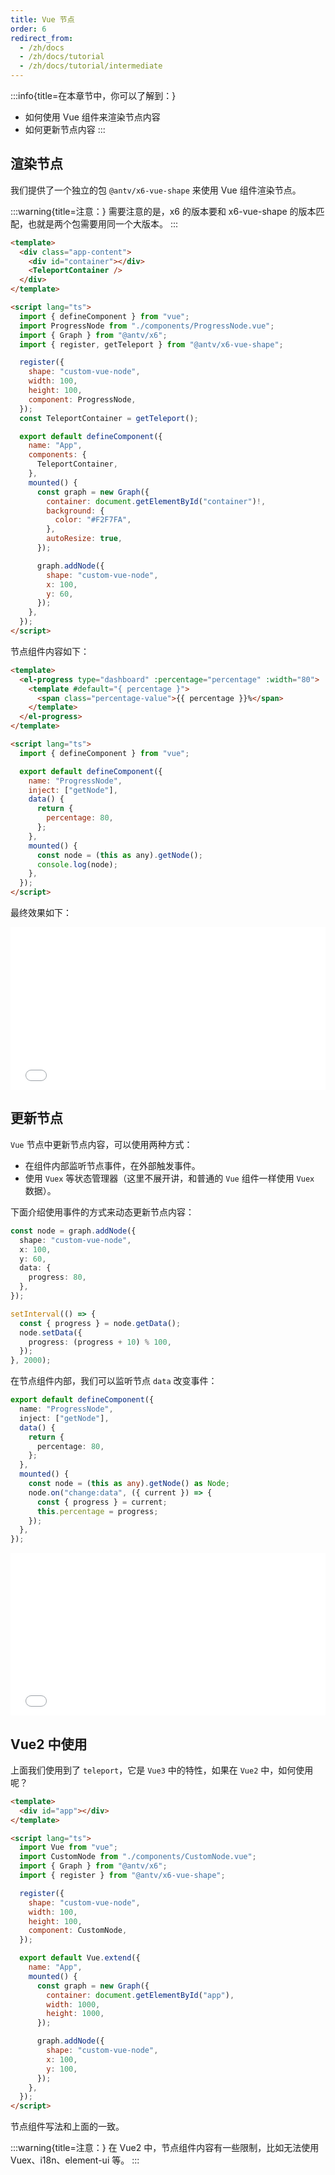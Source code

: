 ```yaml
---
title: Vue 节点
order: 6
redirect_from:
  - /zh/docs
  - /zh/docs/tutorial
  - /zh/docs/tutorial/intermediate
---
```


:::info{title=在本章节中，你可以了解到：}

- 如何使用 Vue 组件来渲染节点内容
- 如何更新节点内容
  :::

## 渲染节点

我们提供了一个独立的包 `@antv/x6-vue-shape` 来使用 Vue 组件渲染节点。

:::warning{title=注意：}
需要注意的是，x6 的版本要和 x6-vue-shape 的版本匹配，也就是两个包需要用同一个大版本。
:::


```html
<template>
  <div class="app-content">
    <div id="container"></div>
    <TeleportContainer />
  </div>
</template>

<script lang="ts">
  import { defineComponent } from "vue";
  import ProgressNode from "./components/ProgressNode.vue";
  import { Graph } from "@antv/x6";
  import { register, getTeleport } from "@antv/x6-vue-shape";

  register({
    shape: "custom-vue-node",
    width: 100,
    height: 100,
    component: ProgressNode,
  });
  const TeleportContainer = getTeleport();

  export default defineComponent({
    name: "App",
    components: {
      TeleportContainer,
    },
    mounted() {
      const graph = new Graph({
        container: document.getElementById("container")!,
        background: {
          color: "#F2F7FA",
        },
        autoResize: true,
      });

      graph.addNode({
        shape: "custom-vue-node",
        x: 100,
        y: 60,
      });
    },
  });
</script>
```

节点组件内容如下：

```html
<template>
  <el-progress type="dashboard" :percentage="percentage" :width="80">
    <template #default="{ percentage }">
      <span class="percentage-value">{{ percentage }}%</span>
    </template>
  </el-progress>
</template>

<script lang="ts">
  import { defineComponent } from "vue";

  export default defineComponent({
    name: "ProgressNode",
    inject: ["getNode"],
    data() {
      return {
        percentage: 80,
      };
    },
    mounted() {
      const node = (this as any).getNode();
      console.log(node);
    },
  });
</script>
```

最终效果如下：

<iframe src="/demos/vue/basic/index.html" style="width: 100%; height: 260px; border: 0px; overflow: hidden;"></iframe>

## 更新节点

`Vue` 节点中更新节点内容，可以使用两种方式：

- 在组件内部监听节点事件，在外部触发事件。
- 使用 `Vuex` 等状态管理器（这里不展开讲，和普通的 `Vue` 组件一样使用 `Vuex` 数据）。

下面介绍使用事件的方式来动态更新节点内容：

```ts
const node = graph.addNode({
  shape: "custom-vue-node",
  x: 100,
  y: 60,
  data: {
    progress: 80,
  },
});

setInterval(() => {
  const { progress } = node.getData();
  node.setData({
    progress: (progress + 10) % 100,
  });
}, 2000);
```

在节点组件内部，我们可以监听节点 `data` 改变事件：

```ts
export default defineComponent({
  name: "ProgressNode",
  inject: ["getNode"],
  data() {
    return {
      percentage: 80,
    };
  },
  mounted() {
    const node = (this as any).getNode() as Node;
    node.on("change:data", ({ current }) => {
      const { progress } = current;
      this.percentage = progress;
    });
  },
});
```

<iframe src="/demos/vue/update/index.html" style="width: 100%; height: 260px; border: 0px; overflow: hidden;"></iframe>

## Vue2 中使用

上面我们使用到了 `teleport`，它是 `Vue3` 中的特性，如果在 `Vue2` 中，如何使用呢？

```html
<template>
  <div id="app"></div>
</template>

<script lang="ts">
  import Vue from "vue";
  import CustomNode from "./components/CustomNode.vue";
  import { Graph } from "@antv/x6";
  import { register } from "@antv/x6-vue-shape";

  register({
    shape: "custom-vue-node",
    width: 100,
    height: 100,
    component: CustomNode,
  });

  export default Vue.extend({
    name: "App",
    mounted() {
      const graph = new Graph({
        container: document.getElementById("app"),
        width: 1000,
        height: 1000,
      });

      graph.addNode({
        shape: "custom-vue-node",
        x: 100,
        y: 100,
      });
    },
  });
</script>
```

节点组件写法和上面的一致。

:::warning{title=注意：}
在 Vue2 中，节点组件内容有一些限制，比如无法使用 Vuex、i18n、element-ui 等。
:::
